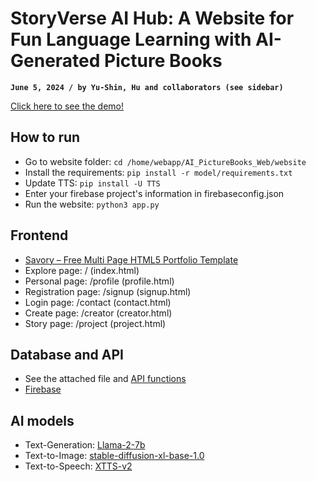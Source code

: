 # StoryVerse AI Hub: A Website for Fun Language Learning with AI-Generated Picture Books

**`June 5, 2024 / by Yu-Shin, Hu and collaborators (see sidebar)`**


[Click here to see the demo!](https://www.youtube.com/watch?v=iFsHQ6Nd-lY)


## How to run

-   Go to website folder: `cd /home/webapp/AI_PictureBooks_Web/website`
-   Install the requirements: `pip install -r model/requirements.txt`
-   Update TTS: `pip install -U TTS`
-   Enter your firebase project's information in firebaseconfig.json
-   Run the website: `python3 app.py` 

## Frontend

-   [Savory – Free Multi Page HTML5 Portfolio Template](https://themewagon.com/themes/free-multi-page-html5-portfolio-template-free-download/)
-   Explore page: / (index.html)
-   Personal page: /profile (profile.html)
-   Registration page: /signup (signup.html)
-   Login page: /contact (contact.html)
-   Create page: /creator (creator.html)
-   Story page: /project (project.html)

## Database and API

-   See the attached file and [API functions](https://github.com/AdventrousAstronaut/web-app.git)
-   [Firebase](https://firebase.google.com/?gad_source=1&gclid=Cj0KCQjwsPCyBhD4ARIsAPaaRf04BXRmDV-fFAGqVLLoO-Uzz7vbM-pmjPZWeXg5kn3zOe8lNq30t28aAs--EALw_wcB&gclsrc=aw.ds)

## AI models

-   Text-Generation: [Llama-2-7b](https://huggingface.co/meta-llama/Llama-2-7b)
-   Text-to-Image: [stable-diffusion-xl-base-1.0](https://huggingface.co/stabilityai/stable-diffusion-xl-base-1.0)
-   Text-to-Speech: [XTTS-v2](https://huggingface.co/coqui/XTTS-v2)


